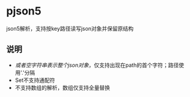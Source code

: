 # pjson5
json5解析，支持按key路径读写json对象并保留原结构

## 说明
- $或者空字符串表示整个json对象，$仅支持出现在path的首个字符；路径使用'.'分隔
- Set不支持通配符
- 不支持数组的解析，数组仅支持全量替换
